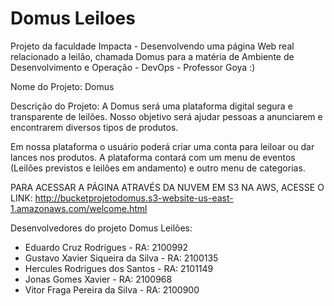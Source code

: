 # Domus Leiloes

Projeto da faculdade Impacta - Desenvolvendo uma página Web real relacionado a leilão, 
chamada Domus para a matéria de Ambiente de Desenvolvimento e Operação - DevOps  - Professor Goya :)

Nome do Projeto: Domus

Descrição do Projeto: A Domus será uma plataforma digital segura e transparente de leilões.
Nosso objetivo será ajudar pessoas a anunciarem e encontrarem diversos tipos de produtos.

Em nossa plataforma o usuário poderá criar uma conta para leiloar ou dar lances nos produtos. 
A plataforma contará com um menu de eventos (Leilões previstos e leilões em andamento) e outro menu de categorias.

PARA ACESSAR A PÁGINA ATRAVÉS DA NUVEM EM S3 NA AWS, ACESSE O LINK: 
    http://bucketprojetodomus.s3-website-us-east-1.amazonaws.com/welcome.html

Desenvolvedores do projeto Domus Leilões:
  - Eduardo Cruz Rodrigues           - RA: 2100992
  - Gustavo Xavier Siqueira da Silva - RA: 2100135
  - Hercules Rodrigues dos Santos    - RA: 2101149
  - Jonas Gomes Xavier               - RA: 2100968
  - Vitor Fraga Pereira da Silva     - RA: 2100900
